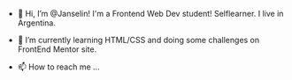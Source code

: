 - 👋 Hi, I’m @Janselin! I'm a Frontend Web Dev student! Selflearner. I live in Argentina.
<!---- 👀 I’m interested in ...--->

- 🌱 I’m currently learning HTML/CSS and doing some challenges on FrontEnd Mentor site.
<!---- - 💞️ I’m looking to collaborate on ... --->
- 📫 How to reach me ...

<!---
Janselin/Janselin is a ✨ special ✨ repository because its `README.md` (this file) appears on your GitHub profile.
You can click the Preview link to take a look at your changes.
--->
